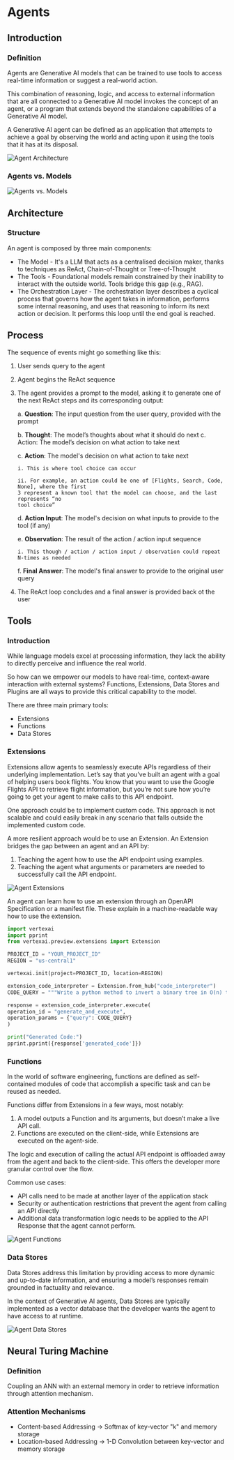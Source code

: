 # Agents
## Introduction
### Definition
Agents are Generative AI models that can be trained to use tools
to access real-time information or suggest a real-world action.

This combination of reasoning, logic, and access to external information
that are all connected to a Generative AI model invokes the concept of an agent, or a
program that extends beyond the standalone capabilities of a Generative AI model.

A Generative AI agent can be defined as an application that
attempts to achieve a goal by observing the world and acting upon it using the tools that it
has at its disposal.

![Agent Architecture](./images/agent_architecture.png)

### Agents vs. Models

![Agents vs. Models](./images/agents_vs_models.png)

## Architecture
### Structure
An agent is composed by three main components:

- The Model - It's a LLM that acts as a centralised decision maker, thanks to techniques as ReAct, Chain-of-Thought or Tree-of-Thought
- The Tools - Foundational models remain constrained by their inability to interact with the outside world. Tools bridge this gap (e.g., RAG).
- The Orchestration Layer - The orchestration layer describes a cyclical process that governs how the agent takes in
information, performs some internal reasoning, and uses that reasoning to inform its next
action or decision. It performs this loop until the end goal is reached.

## Process
The sequence of events might go something like this:

1. User sends query to the agent
2. Agent begins the ReAct sequence
3. The agent provides a prompt to the model, asking it to generate one of the next ReAct
steps and its corresponding output:

   a. **Question**: The input question from the user query, provided with the prompt 

   b. **Thought**: The model’s thoughts about what it should do next c. Action: The model’s decision on what action to take next

   c. **Action**: The model's decision on what action to take next

       i. This is where tool choice can occur

       ii. For example, an action could be one of [Flights, Search, Code, None], where the first
       3 represent a known tool that the model can choose, and the last represents “no
       tool choice”

   d. **Action Input**: The model's decision on what inputs to provide to the tool (if any)

   e. **Observation**: The result of the action / action input sequence

       i. This though / action / action input / observation could repeat N-times as needed

   f. **Final Answer**: The model's final answer to provide to the original user query
4. The ReAct loop concludes and a final answer is provided back ot the user

## Tools
### Introduction
While language models excel at processing information, they lack the ability to directly
perceive and influence the real world.

So how can we empower our models to have real-time, context-aware interaction with
external systems? Functions, Extensions, Data Stores and Plugins are all ways to provide this
critical capability to the model.

There are three main primary tools:

- Extensions
- Functions
- Data Stores

### Extensions
Extensions allow agents to seamlessly execute APIs
regardless of their underlying implementation. Let’s say that you’ve built an agent with a goal
of helping users book flights. You know that you want to use the Google Flights API to retrieve
flight information, but you’re not sure how you’re going to get your agent to make calls to this
API endpoint. 

One approach could be to implement custom code.
This approach is not scalable and could easily break
in any scenario that falls outside the implemented custom code.

A more resilient approach would be to use an Extension. An Extension bridges the gap
between an agent and an API by:

1. Teaching the agent how to use the API endpoint using examples.
2. Teaching the agent what arguments or parameters are needed to successfully call the
API endpoint.

![Agent Extensions](./images/agent_extensions.png)

An agent can learn how to use an extension through an OpenAPI Specification or a manifest file.
These explain in a machine-readable way how to use the extension.

```python
import vertexai
import pprint
from vertexai.preview.extensions import Extension

PROJECT_ID = "YOUR_PROJECT_ID"
REGION = "us-central1"

vertexai.init(project=PROJECT_ID, location=REGION)

extension_code_interpreter = Extension.from_hub("code_interpreter")
CODE_QUERY = """Write a python method to invert a binary tree in O(n) time."""

response = extension_code_interpreter.execute(
operation_id = "generate_and_execute",
operation_params = {"query": CODE_QUERY}
)

print("Generated Code:")
pprint.pprint({response['generated_code']})
```

### Functions
In the world of software engineering, functions are defined as self-contained modules
of code that accomplish a specific task and can be reused as needed.

Functions differ from Extensions in a few ways, most notably:

1. A model outputs a Function and its arguments, but doesn’t make a live API call.
2. Functions are executed on the client-side, while Extensions are executed on
the agent-side.

The logic and execution of calling the actual API endpoint is offloaded away
from the agent and back to the client-side. This offers the developer more granular control over the flow.

Common use cases:

- API calls need to be made at another layer of the application stack
- Security or authentication restrictions that prevent the agent from calling an API directly
- Additional data transformation logic needs to be applied to the API Response that the
agent cannot perform.

![Agent Functions](./images/agent_functions.png)

### Data Stores
Data Stores address this limitation by providing access to more dynamic
and up-to-date information, and ensuring a model’s responses remain grounded in factuality
and relevance.

In the context of Generative AI agents, Data Stores are typically implemented as a vector
database that the developer wants the agent to have access to at runtime.

![Agent  Data Stores](./images/agent_data_stores.png)

## Neural Turing Machine
### Definition
Coupling an ANN with an external memory in order to retrieve information through attention mechanism.

### Attention Mechanisms
- Content-based Addressing &rarr; Softmax of key-vector "k" and memory storage
- Location-based Addressing &rarr; 1-D Convolution between key-vector and memory storage